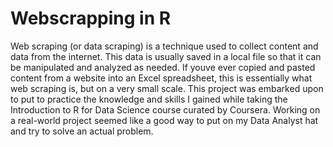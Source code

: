 # Webscrapping in R
Web scraping (or data scraping) is a technique used to collect content and data from the internet. This data is usually saved in a local file so that it can be manipulated and analyzed as needed. If youve ever copied and pasted content from a website into an Excel spreadsheet, this is essentially what web scraping is, but on a very small scale.
This project was embarked upon to put to practice the knowledge and skills I gained while taking the Introduction to R for Data Science course curated by Coursera. Working on a real-world project seemed like a good way to put on my Data Analyst hat and try to solve an actual problem. 
